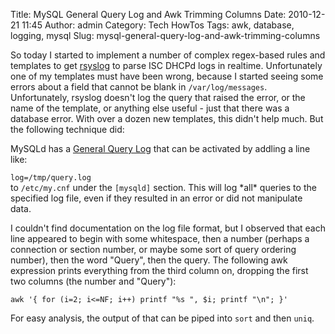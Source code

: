Title: MySQL General Query Log and Awk Trimming Columns
Date: 2010-12-21 11:45
Author: admin
Category: Tech HowTos
Tags: awk, database, logging, mysql
Slug: mysql-general-query-log-and-awk-trimming-columns

So today I started to implement a number of complex regex-based rules
and templates to get [rsyslog](http://www.rsyslog.com) to parse ISC
DHCPd logs in realtime. Unfortunately one of my templates must have been
wrong, because I started seeing some errors about a field that cannot be
blank in `/var/log/messages`. Unfortunately, rsyslog doesn't log the
query that raised the error, or the name of the template, or anything
else useful - just that there was a database error. With over a dozen
new templates, this didn't help much. But the following technique did:

MySQLd has a [General Query
Log](http://dev.mysql.com/doc/refman/5.1/en/query-log.html) that can be
activated by addling a line like:  
  
`log=/tmp/query.log`  
to `/etc/my.cnf` under the `[mysqld]` section. This will log \*all\*
queries to the specified log file, even if they resulted in an error or
did not manipulate data.

I couldn't find documentation on the log file format, but I observed
that each line appeared to begin with some whitespace, then a number
(perhaps a connection or section number, or maybe some sort of query
ordering number), then the word "Query", then the query. The following
awk expression prints everything from the third column on, dropping the
first two columns (the number and "Query"):  
  
`awk '{ for (i=2; i<=NF; i++) printf "%s ", $i; printf "\n"; }'`  
  
For easy analysis, the output of that can be piped into `sort` and then
`uniq`.
